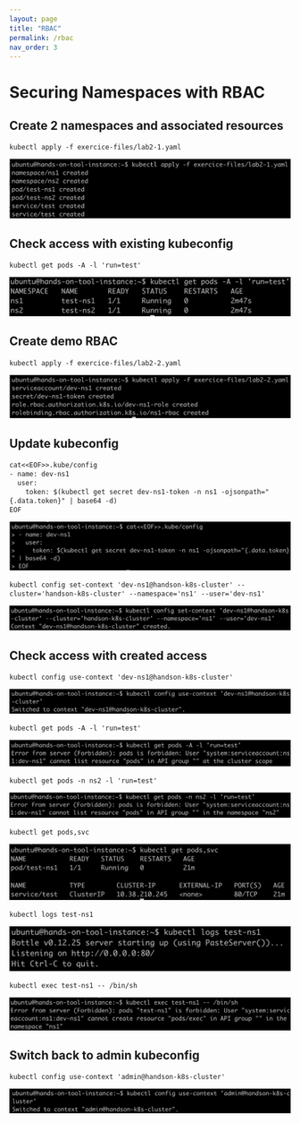 ```yaml
---
layout: page
title: "RBAC"
permalink: /rbac
nav_order: 3
---
```

# Securing Namespaces with RBAC
## Create 2 namespaces and associated resources

```
kubectl apply -f exercice-files/lab2-1.yaml
```
![](assets/images/rbac/create.png)

## Check access with existing kubeconfig

```
kubectl get pods -A -l 'run=test'
```
![](assets/images/rbac/display.png)

## Create demo RBAC

```
kubectl apply -f exercice-files/lab2-2.yaml
```

![](assets/images/rbac/apply.png)

## Update kubeconfig

```
cat<<EOF>>.kube/config
- name: dev-ns1
  user:
    token: $(kubectl get secret dev-ns1-token -n ns1 -ojsonpath="{.data.token}" | base64 -d)
EOF
```

![](assets/images/rbac/token.png)

```
kubectl config set-context 'dev-ns1@handson-k8s-cluster' --cluster='handson-k8s-cluster' --namespace='ns1' --user='dev-ns1'
```

![](assets/images/rbac/context.png)

## Check access with created access

```
kubectl config use-context 'dev-ns1@handson-k8s-cluster'
```

![](assets/images/rbac/switch.png)

```
kubectl get pods -A -l 'run=test'
```

![](assets/images/rbac/deny-all.png)

```
kubectl get pods -n ns2 -l 'run=test'
```

![](assets/images/rbac/deny-ns2.png)

```
kubectl get pods,svc
```

![](assets/images/rbac/allow-ns1.png)

```
kubectl logs test-ns1
```

![](assets/images/rbac/allow-logs.png)

```
kubectl exec test-ns1 -- /bin/sh
```

![](assets/images/rbac/deny-exec.png)

## Switch back to admin kubeconfig

```
kubectl config use-context 'admin@handson-k8s-cluster'
```

![](assets/images/rbac/back.png)
